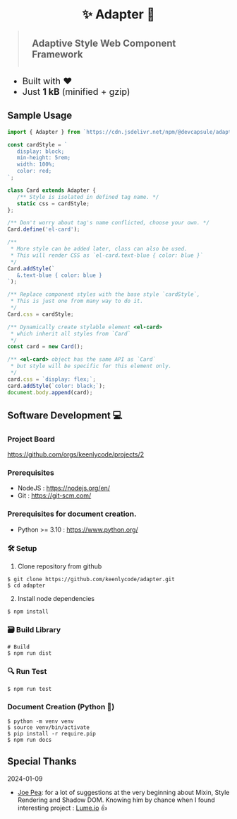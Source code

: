 <h1 style="text-align: center">✨ Adapter 🎉</h1>

> <h2 style="margin-top: 0; padding: 1rem;">
> Adaptive Style Web Component Framework
> </h2>

<ul style="font-size: 1.25rem;">
   <li>Built with ❤️</li>
   <li>Just <strong>1 kB</strong> (minified + gzip)</li>
</ul>

## Sample Usage
```js
import { Adapter } from `https://cdn.jsdelivr.net/npm/@devcapsule/adapter@2.4.4/+esm`;

const cardStyle = `
   display: block;
   min-height: 5rem;
   width: 100%;
   color: red;
`;

class Card extends Adapter {
   /** Style is isolated in defined tag name. */
   static css = cardStyle;
};

/** Don't worry about tag's name conflicted, choose your own. */
Card.define('el-card');

/**
 * More style can be added later, class can also be used.
 * This will render CSS as `el-card.text-blue { color: blue }`
 */
Card.addStyle(`
   &.text-blue { color: blue }
`);

/** Replace component styles with the base style `cardStyle`,
 * This is just one from many way to do it.
 */
Card.css = cardStyle;

/** Dynamically create stylable element <el-card>
 * which inherit all styles from `Card`
 */
const card = new Card();

/** <el-card> object has the same API as `Card`
 * but style will be specific for this element only.
 */
card.css = `display: flex;`;
card.addStyle(`color: black;`);
document.body.append(card);
```

## Software Development 💻

### Project Board
https://github.com/orgs/keenlycode/projects/2

### Prerequisites
- NodeJS : https://nodejs.org/en/
- Git : https://git-scm.com/

### Prerequisites for document creation.
- Python >= 3.10 : https://www.python.org/

### 🛠️ Setup
1. Clone repository from github
```shell
$ git clone https://github.com/keenlycode/adapter.git
$ cd adapter
```

2. Install node dependencies
```shell
$ npm install
```

### 🗃️ Build Library
```shell
# Build
$ npm run dist
```

### 🔍 Run Test
```shell
$ npm run test
```

### Document Creation (Python 🐍)
```shell
$ python -m venv venv
$ source venv/bin/activate
$ pip install -r require.pip
$ npm run docs
```

## Special Thanks
2024-01-09
- [Joe Pea](https://github.com/trusktr): for a lot of suggestions
  at the very beginning about Mixin, Style Rendering and Shadow DOM.
  Knowing him by chance when I found interesting project : [Lume.io](https://lume.io) 👍️
  
<div style="min-height: 20vh;"></div>